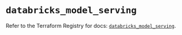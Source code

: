 # `databricks_model_serving`

Refer to the Terraform Registry for docs: [`databricks_model_serving`](https://registry.terraform.io/providers/databricks/databricks/1.55.0/docs/resources/model_serving).
